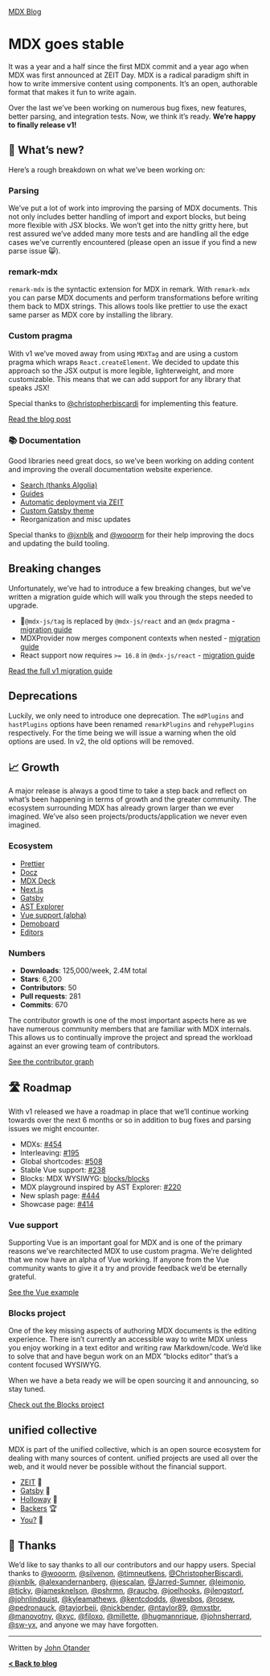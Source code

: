 [MDX Blog](/blog)

# MDX goes stable

It was a year and a half since the first MDX commit and a year ago when MDX was first announced at
ZEIT Day.  MDX is a radical paradigm shift in how to write immersive content using components.  It’s
an open, authorable format that makes it fun to write again.

Over the last we’ve been working on numerous bug fixes, new features, better parsing, and integration
tests.  Now, we think it’s ready.  **We’re happy to finally release v1!**

## 🎉 What’s new?

Here’s a rough breakdown on what we’ve been working on:

### Parsing

We’ve put a lot of work into improving the parsing of MDX documents.  This not only includes better
handling of import and export blocks, but being more flexible with JSX blocks.  We won’t get into the
nitty gritty here, but rest assured we’ve added many more tests and are handling all the edge cases
we’ve currently encountered (please open an issue if you find a new parse issue 😸).

### remark-mdx

`remark-mdx` is the syntactic extension for MDX in remark.  With `remark-mdx` you can parse MDX documents
and perform transformations before writing them back to MDX strings.  This allows tools like prettier
to use the exact same parser as MDX core by installing the library.

### Custom pragma

With v1 we’ve moved away from using `MDXTag` and are using a custom pragma which wraps `React.createElement`.
We decided to update this approach so the JSX output is more legible, lighterweight, and more customizable.
This means that we can add support for any library that speaks JSX!

Special thanks to [@christopherbiscardi](https://christopherbiscardi.com) for implementing this feature.

[Read the blog post](/blog/custom-pragma)

### 📚 Documentation

Good libraries need great docs, so we’ve been working on adding content and improving the overall documentation
website experience.

*   [Search (thanks Algolia)](https://mobile.twitter.com/4lpine/status/1114270174096412672)
*   [Guides](https://mdxjs.com)
*   [Automatic deployment via ZEIT](https://zeit.co)
*   [Custom Gatsby theme](https://gatsbyjs.org)
*   Reorganization and misc updates

Special thanks to [@jxnblk](https://jxnblk.com) and [@wooorm](https://wooorm.com) for their help improving the
docs and updating the build tooling.

## Breaking changes

Unfortunately, we’ve had to introduce a few breaking changes, but we’ve written a migration guide which
will walk you through the steps needed to upgrade.

*   🚨`@mdx-js/tag` is replaced by `@mdx-js/react` and an `@mdx` pragma - [migration guide](/migrating/v1#pragma)
*   MDXProvider now merges component contexts when nested - [migration guide](/migrating/v1#mdxprovider)
*   React support now requires `>= 16.8` in `@mdx-js/react` - [migration guide](/migrating/v1#react)

[Read the full v1 migration guide](/migrating/v1)

## Deprecations

Luckily, we only need to introduce one deprecation.  The `mdPlugins` and `hastPlugins` options have been renamed
`remarkPlugins` and `rehypePlugins` respectively.  For the time being we will issue a warning when the old options
are used.  In v2, the old options will be removed.

## 📈 Growth

A major release is always a good time to take a step back and reflect on what’s been happening in terms of growth
and the greater community.  The ecosystem surrounding MDX has already grown larger than we ever imagined.  We’ve also
seen projects/products/application we never even imagined.

### Ecosystem

*   [Prettier](https://prettier.io)
*   [Docz](https://docz.site)
*   [MDX Deck](https://github.com/jxnblk/mdx-deck)
*   [Next.js](https://nextjs.org)
*   [Gatsby](https://gatsbyjs.org)
*   [AST Explorer](https://astexplorer.net)
*   [Vue support (alpha)](/vue)
*   [Demoboard](https://frontarm.com/demoboard/)
*   [Editors](/editors)

### Numbers

*   **Downloads**: 125,000/week, 2.4M total
*   **Stars**: 6,200
*   **Contributors**: 50
*   **Pull requests**: 281
*   **Commits**: 670

The contributor growth is one of the most important aspects here as we have numerous community members that are familiar
with MDX internals.  This allows us to continually improve the project and spread the workload against an ever growing
team of contributors.

[See the contributor graph](https://github.com/mdx-js/mdx/graphs/contributors)

## 🛣 Roadmap

With v1 released we have a roadmap in place that we’ll continue working towards over the next 6 months or
so in addition to bug fixes and parsing issues we might encounter.

*   MDXs: [#454](https://github.com/mdx-js/mdx/issues/454)
*   Interleaving: [#195](https://github.com/mdx-js/mdx/issues/195)
*   Global shortcodes: [#508](https://github.com/mdx-js/mdx/pull/508)
*   Stable Vue support: [#238](https://github.com/mdx-js/mdx/issues/238)
*   Blocks: MDX WYSIWYG: [blocks/blocks](https://github.com/blocks/blocks)
*   MDX playground inspired by AST Explorer: [#220](https://github.com/mdx-js/mdx/issues/220)
*   New splash page: [#444](https://github.com/mdx-js/mdx/issues/444)
*   Showcase page: [#414](https://github.com/mdx-js/mdx/issues/414)

### Vue support

Supporting Vue is an important goal for MDX and is one of the primary reasons we’ve rearchitected MDX to use
custom pragma.  We’re delighted that we now have an alpha of Vue working.  If anyone from the Vue community
wants to give it a try and provide feedback we’d be eternally grateful.

[See the Vue example](https://github.com/mdx-js/mdx/tree/master/examples/vue)

### Blocks project

One of the key missing aspects of authoring MDX documents is the editing experience.  There isn’t currently an
accessible way to write MDX unless you enjoy working in a text editor and writing raw Markdown/code.  We’d
like to solve that and have begun work on an MDX “blocks editor” that’s a content focused WYSIWYG.

When we have a beta ready we will be open sourcing it and announcing, so stay tuned.

[Check out the Blocks project](https://github.com/blocks/blocks)

## unified collective

MDX is part of the unified collective, which is an open source ecosystem for dealing with many sources of content. unified
projects are used all over the web, and it would never be possible without the financial support.

*   [ZEIT](https://zeit.co)  🥇
*   [Gatsby](https://gatsbyjs.org)  🥇
*   [Holloway](https://www.holloway.com)  🥉
*   [Backers](https://opencollective.com/unified#budget)  🏆
*   [You?](https://opencollective.com/unified)  👤

## 🙏 Thanks

We’d like to say thanks to all our contributors and our happy users.  Special thanks to
[@wooorm](https://github.com/wooorm),
[@silvenon](https://github.com/silvenon),
[@timneutkens](https://github.com/timneutkens),
[@ChristopherBiscardi](https://github.com/christopherbiscardi),
[@jxnblk](https://github.com/jxnblk),
[@alexandernanberg](https://github.com/alexandernanberg),
[@jescalan](https://github.com/jescalan),
[@Jarred-Sumner](https://github.com/Jarred-Sumner),
[@leimonio](https://github.com/leimonio),
[@ticky](https://github.com/ticky),
[@jamesknelson](https://github.com/jamesknelson),
[@pshrmn](https://github.com/pshrmn),
[@rauchg](https://github.com/rauchg),
[@joelhooks](https://github.com/joelhooks),
[@jlengstorf](https://github.com/jlengstorf),
[@johnlindquist](https://github.com/johnlindquist),
[@kyleamathews](https://github.com/kyleamathews),
[@kentcdodds](https://github.com/kentcdodds),
[@wesbos](https://github.com/wesbos),
[@rosew](https://github.com/rosew),
[@pedronauck](https://github.com/pedronauck),
[@tayiorbeii](https://github.com/tayiorbeii),
[@nickbender](https://github.com/nickbender),
[@ntaylor89](https://github.com/ntaylor89),
[@mxstbr](https://github.com/mxstbr),
[@manovotny](https://github.com/manovotny),
[@xyc](https://github.com/xyc),
[@filoxo](https://github.com/filoxo),
[@millette](https://github.com/millette),
[@hugmannrique](https://github.com/hugmannrique),
[@johnsherrard](https://github.com/johnsherrard),
[@sw-yx](https://github.com/sw-yx),
and anyone we may have forgotten.

* * *

Written by [John Otander](https://johno.com)

**[&lt; Back to blog](/blog)**
